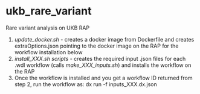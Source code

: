 # ukb_rare_variant
Rare variant analysis on UKB RAP

1. *update_docker.sh* - creates a docker image from Dockerfile and creates extraOptions.json pointing to the docker image on the RAP for the workflow installation below
2. *install_XXX.sh scripts* - creates the required input .json files for each .wdl workflow (calls *make_XXX_inputs.sh*) and installs the workflow on the RAP 
3. Once the workflow is installed and you get a workflow ID returned from step 2, run the workflow as:
    dx run -f inputs_XXX.dx.json <workflow id>
